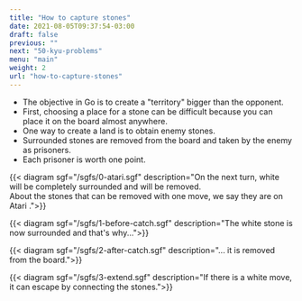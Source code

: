 ```yaml
---
title: "How to capture stones"
date: 2021-08-05T09:37:54-03:00
draft: false
previous: ""
next: "50-kyu-problems"
menu: "main"
weight: 2
url: "how-to-capture-stones"
---
```

- The objective in Go is to create a "territory" bigger than the opponent.
- First, choosing a place for a stone can be difficult because you can place it on the board almost anywhere.
- One way to create a land is to obtain enemy stones.
- Surrounded stones are removed from the board and taken by the enemy as prisoners.
- Each prisoner is worth one point.




{{< diagram sgf="/sgfs/0-atari.sgf" description="On the next turn, white will be completely surrounded and will be removed.<br>About the stones that can be removed with one move, we say they are on Atari .">}}



{{< diagram sgf="/sgfs/1-before-catch.sgf" description="The white stone is now surrounded and that's why...">}}

{{< diagram sgf="/sgfs/2-after-catch.sgf" description="... it is removed from the board.">}}

{{< diagram sgf="/sgfs/3-extend.sgf" description="If there is a white move, it can escape by connecting the stones.">}}